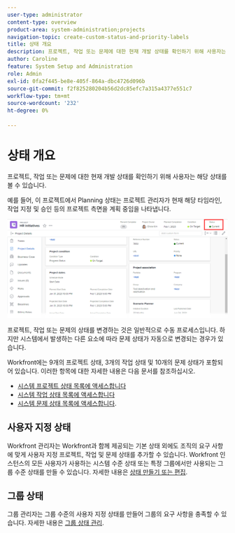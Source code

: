 ```yaml
---
user-type: administrator
content-type: overview
product-area: system-administration;projects
navigation-topic: create-custom-status-and-priority-labels
title: 상태 개요
description: 프로젝트, 작업 또는 문제에 대한 현재 개발 상태를 확인하기 위해 사용자는 해당 상태를 볼 수 있습니다.
author: Caroline
feature: System Setup and Administration
role: Admin
exl-id: 0fa2f445-be8e-405f-864a-dbc4726d096b
source-git-commit: f2f825280204b56d2dc85efc7a315a4377e551c7
workflow-type: tm+mt
source-wordcount: '232'
ht-degree: 0%

---
```


# 상태 개요

프로젝트, 작업 또는 문제에 대한 현재 개발 상태를 확인하기 위해 사용자는 해당 상태를 볼 수 있습니다.

예를 들어, 이 프로젝트에서 Planning 상태는 프로젝트 관리자가 현재 해당 타임라인, 작업 지정 및 승인 등의 프로젝트 측면을 계획 중임을 나타냅니다.

![](assets/statuses-overview.png)

프로젝트, 작업 또는 문제의 상태를 변경하는 것은 일반적으로 수동 프로세스입니다. 하지만 시스템에서 발생하는 다른 요소에 따라 문제 상태가 자동으로 변경되는 경우가 있습니다.

Workfront에는 9개의 프로젝트 상태, 3개의 작업 상태 및 10개의 문제 상태가 포함되어 있습니다. 이러한 항목에 대한 자세한 내용은 다음 문서를 참조하십시오.

* [시스템 프로젝트 상태 목록에 액세스합니다](../../../administration-and-setup/customize-workfront/creating-custom-status-and-priority-labels/project-statuses.md)
* [시스템 작업 상태 목록에 액세스합니다](../../../administration-and-setup/customize-workfront/creating-custom-status-and-priority-labels/task-statuses.md)
* [시스템 문제 상태 목록에 액세스합니다](../../../administration-and-setup/customize-workfront/creating-custom-status-and-priority-labels/issue-statuses.md).

## 사용자 지정 상태

Workfront 관리자는 Workfront과 함께 제공되는 기본 상태 외에도 조직의 요구 사항에 맞게 사용자 지정 프로젝트, 작업 및 문제 상태를 추가할 수 있습니다. Workfront 인스턴스의 모든 사용자가 사용하는 시스템 수준 상태 또는 특정 그룹에서만 사용되는 그룹 수준 상태를 만들 수 있습니다. 자세한 내용은 [상태 만들기 또는 편집](../../../administration-and-setup/customize-workfront/creating-custom-status-and-priority-labels/create-or-edit-a-status.md).

## 그룹 상태

그룹 관리자는 그룹 수준의 사용자 지정 상태를 만들어 그룹의 요구 사항을 충족할 수 있습니다. 자세한 내용은 [그룹 상태 관리](../../../administration-and-setup/manage-groups/manage-group-statuses/manage-group-statuses.md).
